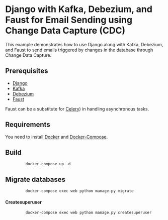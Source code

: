 #  Django with Kafka, Debezium, and Faust for Email Sending using Change Data Capture (CDC)


This example demonstrates how to use Django along with Kafka, Debezium, and Faust to send emails triggered by changes in the database through Change Data Capture. 


## Prerequisites
- [Django](https://www.djangoproject.com/)
- [Kafka](https://kafka.apache.org/)
- [Debezium](https://debezium.io/)
- [Faust](https://faust.readthedocs.io/)
  
 Faust can be a substitute for [Celery](https://docs.celeryq.dev/en/stable/)) in handling asynchronous tasks.
    
## Requirements
You need to install [Docker](https://www.docker.com/)
 and [Docker-Compose](https://docs.docker.com/compose/).

## Build

             docker-compose up -d 
## Migrate databases

             docker-compose exec web python manage.py migrate
#### Createsuperuser

             docker-compose exec web python manage.py createsuperuser
